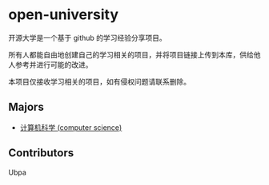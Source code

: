 # open-university
开源大学是一个基于 github 的学习经验分享项目。

所有人都能自由地创建自己的学习相关的项目，并将项目链接上传到本库，供给他人参考并进行可能的改进。

本项目仅接收学习相关的项目，如有侵权问题请联系删除。

## Majors

- [计算机科学 (computer science)](majors/computer_science) 

## Contributors

Ubpa


